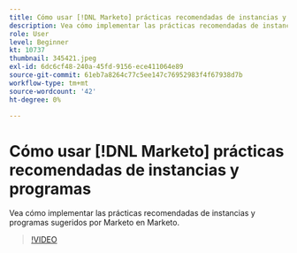 ```yaml
---
title: Cómo usar [!DNL Marketo] prácticas recomendadas de instancias y programas
description: Vea cómo implementar las prácticas recomendadas de instancias y programas sugeridos por Marketo en Marketo.
role: User
level: Beginner
kt: 10737
thumbnail: 345421.jpeg
exl-id: 6dc6cf48-240a-45fd-9156-ece411064e89
source-git-commit: 61eb7a8264c77c5ee147c76952983f4f67938d7b
workflow-type: tm+mt
source-wordcount: '42'
ht-degree: 0%

---
```


# Cómo usar [!DNL Marketo] prácticas recomendadas de instancias y programas

Vea cómo implementar las prácticas recomendadas de instancias y programas sugeridos por Marketo en Marketo.

>[!VIDEO](https://video.tv.adobe.com/v/345421/?quality=12&learn=on)
